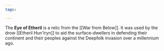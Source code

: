 ```yaml
---
tags:

---
```

The **Eye of Etheril** is a relic from the [[War from Below]]. It was used by the drow [[Etheril Hun'iryn]] to aid the surface-dwellers in defending their continent and their peoples against the Deepfolk invasion over a millennium ago.
